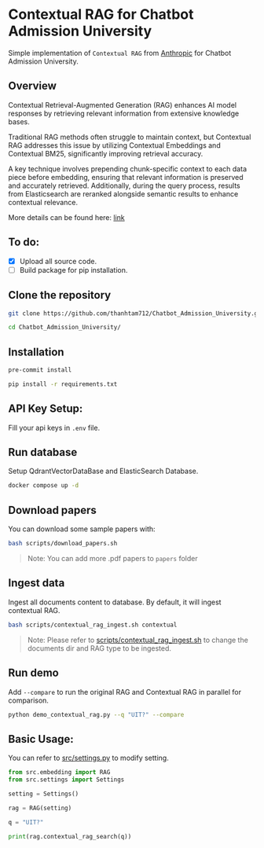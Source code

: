 # Contextual RAG for Chatbot Admission University

Simple implementation of `Contextual RAG` from [Anthropic](https://www.anthropic.com/) for Chatbot Admission University.

## Overview

Contextual Retrieval-Augmented Generation (RAG) enhances AI model responses by retrieving relevant information from extensive knowledge bases.

Traditional RAG methods often struggle to maintain context, but Contextual RAG addresses this issue by utilizing Contextual Embeddings and Contextual BM25, significantly improving retrieval accuracy.

A key technique involves prepending chunk-specific context to each data piece before embedding, ensuring that relevant information is preserved and accurately retrieved. Additionally, during the query process, results from Elasticsearch are reranked alongside semantic results to enhance contextual relevance.

More details can be found here: [link](https://www.anthropic.com/news/contextual-retrieval)

## To do:

-   [x] Upload all source code.
-   [ ] Build package for pip installation.

## Clone the repository

```bash
git clone https://github.com/thanhtam712/Chatbot_Admission_University.git

cd Chatbot_Admission_University/
```

## Installation

```bash
pre-commit install

pip install -r requirements.txt
```

## API Key Setup:

Fill your api keys in `.env` file.

## Run database

Setup QdrantVectorDataBase and ElasticSearch Database.

```bash
docker compose up -d
```

## Download papers

You can download some sample papers with:

```bash
bash scripts/download_papers.sh
```

> Note: You can add more .pdf papers to `papers` folder

## Ingest data

Ingest all documents content to database. By default, it will ingest contextual RAG.

```bash
bash scripts/contextual_rag_ingest.sh contextual
```

> Note: Please refer to [scripts/contextual_rag_ingest.sh](scripts/contextual_rag_ingest.sh) to change the documents dir and RAG type to be ingested.

## Run demo

Add `--compare` to run the original RAG and Contextual RAG in parallel for comparison.

```bash
python demo_contextual_rag.py --q "UIT?" --compare
```

## Basic Usage:

You can refer to [src/settings.py](./src/settings.py) to modify setting.

```python
from src.embedding import RAG
from src.settings import Settings

setting = Settings()

rag = RAG(setting)

q = "UIT?"

print(rag.contextual_rag_search(q))
```
